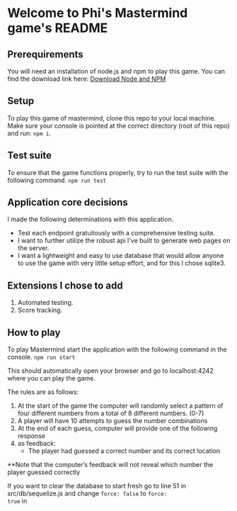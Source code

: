 # Welcome to Phi's Mastermind game's README

## Prerequirements
You will need an installation of node.js and npm to play this game.
You can find the download link here: [Download Node and NPM](https://nodejs.org/en/download/)

## Setup
To play this game of mastermind, clone this repo to your local machine.
Make sure your console is pointed at the correct directory (root of this repo) and run:
<code>npm i</code>.

## Test suite
To ensure that the game functions properly, try to run the test suite with the following command.
<code>npm run test</code>

## Application core decisions
I made the following determinations with this application.
<ul>
  <li>Test each endpoint gratuitously with a comprehensive testing suite.</li>
  <li>I want to further utilize the robust api I've built to generate web pages on the server.</li>
  <li>I want a lightweight and easy to use database that would allow anyone to use the game with very little setup effort, and for this I chose sqlite3.</li>
</ul>

## Extensions I chose to add
1) Automated testing.
2) Score tracking.

## How to play
To play Mastermind start the application with the following command in the console.
<code>npm run start</code>

This should automatically open your browser and go to localhost:4242 where you can play the game.

The rules are as follows:
<ol>
<li>At the start of the game the computer will randomly select a pattern of four different numbers from a total of 8 different numbers. (0-7)</li>
<li>A player will have 10 attempts to guess the number combinations</li>
<li>At the end of each guess, computer will provide one of the following response</li>
<li>as feedback:
  <ul>
      <li>The player had guessed a correct number and its correct location</li>
  </ul>
</li>
</ol>
**Note that the computer’s feedback will not reveal which number the player guessed correctly

If you want to clear the database to start fresh go to line 51 in src/db/sequelize.js and change <code>force: false</code> to <code>force: true</code> in 
